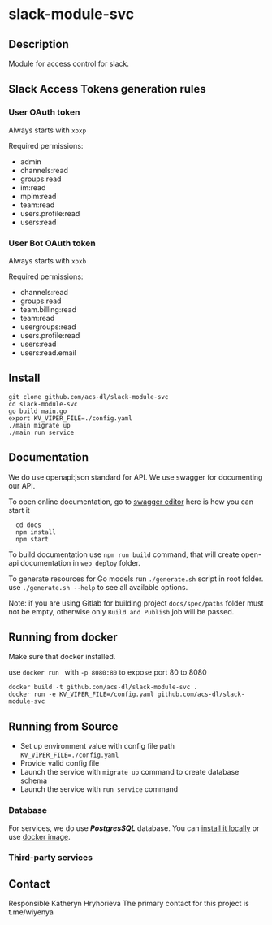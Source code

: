 # slack-module-svc

## Description

Module for access control for slack.

## Slack Access Tokens generation rules

### User OAuth token

Always starts with `xoxp`

Required permissions: 
- admin
- channels:read
- groups:read
- im:read
- mpim:read
- team:read
- users.profile:read
- users:read

### User Bot OAuth token 

Always starts with `xoxb`

Required permissions: 
- channels:read
- groups:read
- team.billing:read
- team:read
- usergroups:read
- users.profile:read
- users:read
- users:read.email

## Install

  ```
  git clone github.com/acs-dl/slack-module-svc
  cd slack-module-svc
  go build main.go
  export KV_VIPER_FILE=./config.yaml
  ./main migrate up
  ./main run service
  ```

## Documentation

We do use openapi:json standard for API. We use swagger for documenting our API.

To open online documentation, go to [swagger editor](http://localhost:8080/swagger-editor/) here is how you can start it
```
  cd docs
  npm install
  npm start
```
To build documentation use `npm run build` command,
that will create open-api documentation in `web_deploy` folder.

To generate resources for Go models run `./generate.sh` script in root folder.
use `./generate.sh --help` to see all available options.

Note: if you are using Gitlab for building project `docs/spec/paths` folder must not be
empty, otherwise only `Build and Publish` job will be passed.  

## Running from docker 
  
Make sure that docker installed.

use `docker run ` with `-p 8080:80` to expose port 80 to 8080

  ```
  docker build -t github.com/acs-dl/slack-module-svc .
  docker run -e KV_VIPER_FILE=/config.yaml github.com/acs-dl/slack-module-svc
  ```

## Running from Source

* Set up environment value with config file path `KV_VIPER_FILE=./config.yaml`
* Provide valid config file
* Launch the service with `migrate up` command to create database schema
* Launch the service with `run service` command


### Database
For services, we do use ***PostgresSQL*** database. 
You can [install it locally](https://www.postgresql.org/download/) or use [docker image](https://hub.docker.com/_/postgres/).


### Third-party services


## Contact

Responsible Katheryn Hryhorieva
The primary contact for this project is  t.me/wiyenya

